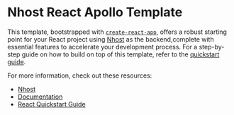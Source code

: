 # Nhost React Apollo Template

This template, bootstrapped with [`create-react-app`](https://create-react-app.dev), offers a robust starting point for your React project using [Nhost](https://nhost.io) as the backend,complete with essential features to accelerate your development process. For a step-by-step guide on how to build on top of this template, refer to the [quickstart guide](https://docs.nhost.io/getting-started/quickstart/react).

For more information, check out these resources:

- [Nhost](https://nhost.io)
- [Documentation](https://docs.nhost.io)
- [React Quickstart Guide](https://docs.nhost.io/getting-started/quickstart/react)